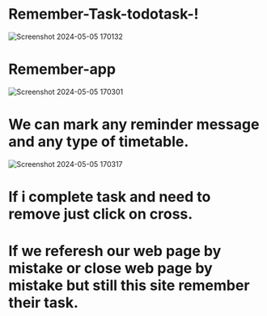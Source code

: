 # Remember-Task-todotask-!
![Screenshot 2024-05-05 170132](https://github.com/harshhkd/Remember-Task-todotask-/assets/124240362/569c06d5-3376-48f4-a26e-b3a5b40a593d)
# Remember-app
![Screenshot 2024-05-05 170301](https://github.com/harshhkd/Remember-Task-todotask-/assets/124240362/957597f1-ab75-4370-aaa3-aa357ee769cf)
# We can mark any reminder message and any type of timetable.
![Screenshot 2024-05-05 170317](https://github.com/harshhkd/Remember-Task-todotask-/assets/124240362/646003e5-1cbf-41e4-ae8c-b2b09690aa7e)
# If i complete task and need to remove just click on cross.
# If we referesh our web page by mistake or close web page by mistake but still this site remember their task.
